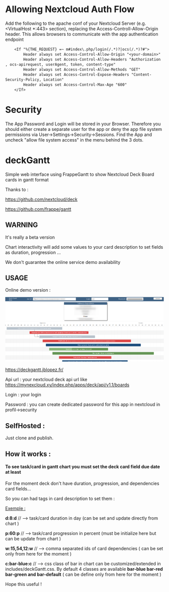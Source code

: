 # Allowing Nextcloud Auth Flow

Add the following to the apache conf of your Nextcloud Server (e.g. <VirtualHost \*:443> section), replacing the Access-Controll-Allow-Origin header. This allows browsers to communicate with the app authentication endpoint

```
	<If "%{THE_REQUEST} =~ m#index\.php/login(/.*)?|ocs(/.*)?#">
		Header always set Access-Control-Allow-Origin "<your-domain>"
		Header always set Access-Control-Allow-Headers "Authorization , ocs-apirequest, userAgent, token, content-type"
		Header always set Access-Control-Allow-Methods "GET"
		Header always set Access-Control-Expose-Headers "Content-Security-Policy, Location"
		Header always set Access-Control-Max-Age "600"
	</If>

```

# Security

The App Password and Login will be stored in your Browser. Therefore you should either create a separate user for the app or deny the app file system permissions via User->Settings->Security->Sessions. Find the App and uncheck "allow file system access" in the menu behind the 3 dots.

# deckGantt

Simple web interface using FrappeGantt to show Nextcloud Deck Board cards in gantt format

Thanks to :

https://github.com/nextcloud/deck

https://github.com/frappe/gantt

## WARNING

It's really a beta version

Chart interactivity will add some values to your card description to set fields as duration, progression ...

We don't guarantee the online service demo availability

## USAGE

Online demo version :

![image-20200419110951335](./capture.png)

https://deckgantt.jblopez.fr/

Api url : your nextcloud deck api url like https://mynexcloud.xy/index.php/apps/deck/api/v1.1/boards

Login : your login

Password : you can create dedicated password for this app in nextcloud in profil->security

## SelfHosted :

Just clone and publish.

## How it works :

#### **To see task/card in gantt chart you must set the deck card field due date at least**

For the moment deck don't have duration, progression, and dependencies card fields...

So you can had tags in card description to set them :

<u>Exemple :</u>

**d:8:d** // --> task/card duration in day (can be set and update directly from chart )

**p:60:p** // --> task/card progression in percent (must be initialize here but can be update from chart )

**w:15,54,12:w** // --> comma separated ids of card dependencies ( can be set only from here for the moment )

**c:bar-blue:c** // --> css class of bar in chart can be customized/extended in includes/deckGantt.css. By default 4 classes are available **bar-blue bar-red bar-green and bar-default** ( can be define only from here for the moment )

Hope this useful !
